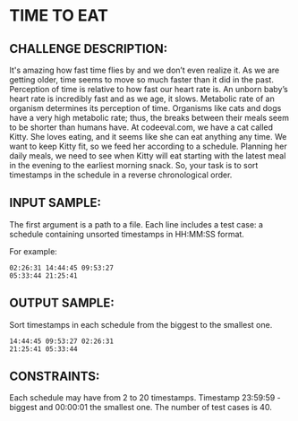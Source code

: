 TIME TO EAT
===========

CHALLENGE DESCRIPTION:
----------------------

It's amazing how fast time flies by and we don’t even realize it. As we are getting older, time seems to move so much faster than it did in the past. 
Perception of time is relative to how fast our heart rate is. An unborn baby’s heart rate is incredibly fast and as we age, it slows. Metabolic rate of an organism determines its perception of time. Organisms like cats and dogs have a very high metabolic rate; thus, the breaks between their meals seem to be shorter than humans have. 
At codeeval.com, we have a cat called Kitty. She loves eating, and it seems like she can eat anything any time. We want to keep Kitty fit, so we feed her according to a schedule. 
Planning her daily meals, we need to see when Kitty will eat starting with the latest meal in the evening to the earliest morning snack. So, your task is to sort timestamps in the schedule in a reverse chronological order.

INPUT SAMPLE:
-------------

The first argument is a path to a file. Each line includes a test case: a schedule containing unsorted timestamps in HH:MM:SS format.

For example:

	02:26:31 14:44:45 09:53:27
	05:33:44 21:25:41

OUTPUT SAMPLE:
--------------

Sort timestamps in each schedule from the biggest to the smallest one.

	14:44:45 09:53:27 02:26:31
	21:25:41 05:33:44

CONSTRAINTS:
------------

Each schedule may have from 2 to 20 timestamps.
Timestamp 23:59:59 - biggest and 00:00:01 the smallest one.
The number of test cases is 40.
